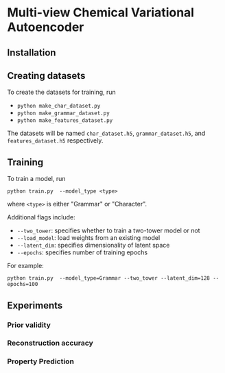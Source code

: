 # Multi-view Chemical Variational Autoencoder

## Installation


## Creating datasets
To create the datasets for training, run
* ```python make_char_dataset.py```
* ```python make_grammar_dataset.py```
* ```python make_features_dataset.py```

The datasets will be named `char_dataset.h5`, `grammar_dataset.h5`, and `features_dataset.h5` respectively.
## Training
To train a model, run

```python train.py  --model_type <type>```

where `<type>` is either "Grammar" or "Character". 


Additional flags include:
* `--two_tower`: specifies whether to train a two-tower model or not
* `--load_model`: load weights from an existing model
* `--latent_dim`: specifies dimensionality of latent space
* `--epochs`: specifies number of training epochs

For example:

```python train.py  --model_type=Grammar --two_tower --latent_dim=128 --epochs=100```


## Experiments

### Prior validity

### Reconstruction accuracy

### Property Prediction
